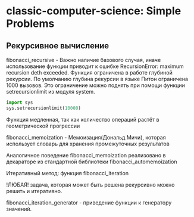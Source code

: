 # classic-computer-science: Simple Problems
## Рекурсивное вычисление
fibonacci_recursive - Важно наличие базового случая, иначе использование функции приводит к ошибке RecursionError: maximum recursion deth exceeded. Функция ограничена в работе глубиной рекурсии.
По умолчанию глубина рекурсии в языке Питон ограничена 1000 вызовов. Это ограничение можно поднять при помощи функции  setrecursionlimit из модуля system.

```python
import sys
sys.setrecursionlimit(10000)
```
Функция медленная, так как количество операций растёт в геометрической прогрессии

fibonacci_memoization - Мемоизация(Дональд Мичи), которая использует словарь для хранения промежуточных результатов

Аналогичное поведение fibonacci_memoization реализовано в декараторе из стандартной библиотеки fibonacci_automemoization

Итеративный метод: функция fibonacci_iteration

!ЛЮБАЯ! задача, которая может быть решена рекурсивно можно решить и итеративно.

fibonacci_iteration_generator - приведение функции к генератору значений.